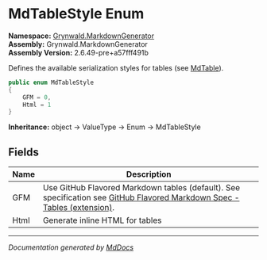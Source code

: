 ﻿<!--  
  <auto-generated>   
    The contents of this file were generated by a tool.  
    Changes to this file may be list if the file is regenerated  
  </auto-generated>   
-->

# MdTableStyle Enum

**Namespace:** [Grynwald.MarkdownGenerator](../index.md)  
**Assembly:** Grynwald.MarkdownGenerator  
**Assembly Version:** 2.6.49\-pre+a57fff491b

Defines the available serialization styles for tables (see [MdTable](../MdTable/index.md)).

```csharp
public enum MdTableStyle
{
    GFM = 0,
    Html = 1
}
```

**Inheritance:** object → ValueType → Enum → MdTableStyle

## Fields

| Name | Description                                                                                                                                                                   |
| ---- | ----------------------------------------------------------------------------------------------------------------------------------------------------------------------------- |
| GFM  | Use GitHub Flavored Markdown tables (default). See specification see [GitHub Flavored Markdown Spec \- Tables (extension)](https://github.github.com/gfm/#tables-extension-). |
| Html | Generate inline HTML for tables                                                                                                                                               |

___

*Documentation generated by [MdDocs](https://github.com/ap0llo/mddocs)*
